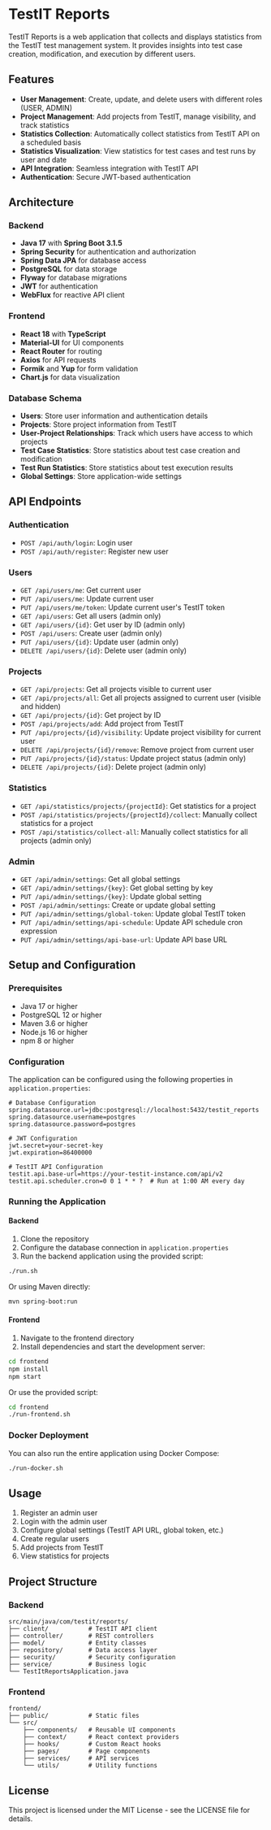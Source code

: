 # TestIT Reports

TestIT Reports is a web application that collects and displays statistics from the TestIT test management system. It provides insights into test case creation, modification, and execution by different users.

## Features

- **User Management**: Create, update, and delete users with different roles (USER, ADMIN)
- **Project Management**: Add projects from TestIT, manage visibility, and track statistics
- **Statistics Collection**: Automatically collect statistics from TestIT API on a scheduled basis
- **Statistics Visualization**: View statistics for test cases and test runs by user and date
- **API Integration**: Seamless integration with TestIT API
- **Authentication**: Secure JWT-based authentication

## Architecture

### Backend

- **Java 17** with **Spring Boot 3.1.5**
- **Spring Security** for authentication and authorization
- **Spring Data JPA** for database access
- **PostgreSQL** for data storage
- **Flyway** for database migrations
- **JWT** for authentication
- **WebFlux** for reactive API client

### Frontend

- **React 18** with **TypeScript**
- **Material-UI** for UI components
- **React Router** for routing
- **Axios** for API requests
- **Formik** and **Yup** for form validation
- **Chart.js** for data visualization

### Database Schema

- **Users**: Store user information and authentication details
- **Projects**: Store project information from TestIT
- **User-Project Relationships**: Track which users have access to which projects
- **Test Case Statistics**: Store statistics about test case creation and modification
- **Test Run Statistics**: Store statistics about test execution results
- **Global Settings**: Store application-wide settings

## API Endpoints

### Authentication

- `POST /api/auth/login`: Login user
- `POST /api/auth/register`: Register new user

### Users

- `GET /api/users/me`: Get current user
- `PUT /api/users/me`: Update current user
- `PUT /api/users/me/token`: Update current user's TestIT token
- `GET /api/users`: Get all users (admin only)
- `GET /api/users/{id}`: Get user by ID (admin only)
- `POST /api/users`: Create user (admin only)
- `PUT /api/users/{id}`: Update user (admin only)
- `DELETE /api/users/{id}`: Delete user (admin only)

### Projects

- `GET /api/projects`: Get all projects visible to current user
- `GET /api/projects/all`: Get all projects assigned to current user (visible and hidden)
- `GET /api/projects/{id}`: Get project by ID
- `POST /api/projects/add`: Add project from TestIT
- `PUT /api/projects/{id}/visibility`: Update project visibility for current user
- `DELETE /api/projects/{id}/remove`: Remove project from current user
- `PUT /api/projects/{id}/status`: Update project status (admin only)
- `DELETE /api/projects/{id}`: Delete project (admin only)

### Statistics

- `GET /api/statistics/projects/{projectId}`: Get statistics for a project
- `POST /api/statistics/projects/{projectId}/collect`: Manually collect statistics for a project
- `POST /api/statistics/collect-all`: Manually collect statistics for all projects (admin only)

### Admin

- `GET /api/admin/settings`: Get all global settings
- `GET /api/admin/settings/{key}`: Get global setting by key
- `PUT /api/admin/settings/{key}`: Update global setting
- `POST /api/admin/settings`: Create or update global setting
- `PUT /api/admin/settings/global-token`: Update global TestIT token
- `PUT /api/admin/settings/api-schedule`: Update API schedule cron expression
- `PUT /api/admin/settings/api-base-url`: Update API base URL

## Setup and Configuration

### Prerequisites

- Java 17 or higher
- PostgreSQL 12 or higher
- Maven 3.6 or higher
- Node.js 16 or higher
- npm 8 or higher

### Configuration

The application can be configured using the following properties in `application.properties`:

```properties
# Database Configuration
spring.datasource.url=jdbc:postgresql://localhost:5432/testit_reports
spring.datasource.username=postgres
spring.datasource.password=postgres

# JWT Configuration
jwt.secret=your-secret-key
jwt.expiration=86400000

# TestIT API Configuration
testit.api.base-url=https://your-testit-instance.com/api/v2
testit.api.scheduler.cron=0 0 1 * * ?  # Run at 1:00 AM every day
```

### Running the Application

#### Backend

1. Clone the repository
2. Configure the database connection in `application.properties`
3. Run the backend application using the provided script:

```bash
./run.sh
```

Or using Maven directly:

```bash
mvn spring-boot:run
```

#### Frontend

1. Navigate to the frontend directory
2. Install dependencies and start the development server:

```bash
cd frontend
npm install
npm start
```

Or use the provided script:

```bash
cd frontend
./run-frontend.sh
```

### Docker Deployment

You can also run the entire application using Docker Compose:

```bash
./run-docker.sh
```

## Usage

1. Register an admin user
2. Login with the admin user
3. Configure global settings (TestIT API URL, global token, etc.)
4. Create regular users
5. Add projects from TestIT
6. View statistics for projects

## Project Structure

### Backend

```
src/main/java/com/testit/reports/
├── client/           # TestIT API client
├── controller/       # REST controllers
├── model/            # Entity classes
├── repository/       # Data access layer
├── security/         # Security configuration
├── service/          # Business logic
└── TestItReportsApplication.java
```

### Frontend

```
frontend/
├── public/           # Static files
└── src/
    ├── components/   # Reusable UI components
    ├── context/      # React context providers
    ├── hooks/        # Custom React hooks
    ├── pages/        # Page components
    ├── services/     # API services
    └── utils/        # Utility functions
```

## License

This project is licensed under the MIT License - see the LICENSE file for details.
